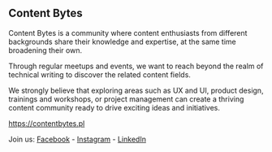 ## Content Bytes

Content Bytes is a community where content enthusiasts from different backgrounds share their knowledge and expertise, at the same time broadening their own.

Through regular meetups and events, we want to reach beyond the realm of technical writing to discover the related content fields.

We strongly believe that exploring areas such as UX and UI, product design, trainings and workshops, or project management can create a thriving content community ready to drive exciting ideas and initiatives.

https://contentbytes.pl

Join us: [Facebook](https://www.facebook.com/people/Content-Bytes/61564025612434/) - [Instagram](https://www.instagram.com/contentbytes.krk/) - [LinkedIn](https://www.linkedin.com/company/content-bytes/)

<!--
**ContentBytes/contentbytes** is a ✨ _special_ ✨ repository because its `README.md` (this file) appears on your GitHub profile.
-->
